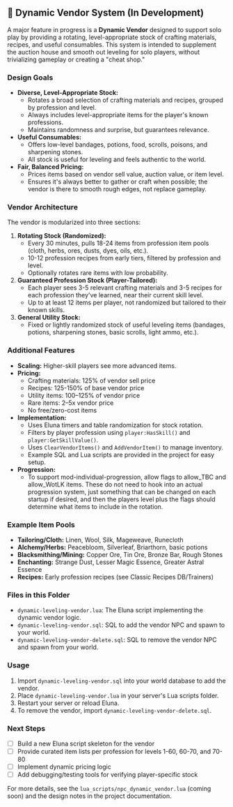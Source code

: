 ## 🛒 Dynamic Vendor System (In Development)

A major feature in progress is a **Dynamic Vendor** designed to support solo play by providing a rotating, level-appropriate stock of crafting materials, recipes, and useful consumables. This system is intended to supplement the auction house and smooth out leveling for solo players, without trivializing gameplay or creating a "cheat shop."

### Design Goals
- **Diverse, Level-Appropriate Stock:**
  - Rotates a broad selection of crafting materials and recipes, grouped by profession and level.
  - Always includes level-appropriate items for the player's known professions.
  - Maintains randomness and surprise, but guarantees relevance.
- **Useful Consumables:**
  - Offers low-level bandages, potions, food, scrolls, poisons, and sharpening stones.
  - All stock is useful for leveling and feels authentic to the world.
- **Fair, Balanced Pricing:**
  - Prices items based on vendor sell value, auction value, or item level.
  - Ensures it's always better to gather or craft when possible; the vendor is there to smooth rough edges, not replace gameplay.

### Vendor Architecture
The vendor is modularized into three sections:

1. **Rotating Stock (Randomized):**
   - Every 30 minutes, pulls 18-24 items from profession item pools (cloth, herbs, ores, dusts, dyes, oils, etc.).
   - 10-12 profession recipes from early tiers, filtered by profession and level.
   - Optionally rotates rare items with low probability.
2. **Guaranteed Profession Stock (Player-Tailored):**
   - Each player sees 3-5 relevant crafting materials and 3-5 recipes for each profession they've learned, near their current skill level.
   - Up to at least 12 items per player, not randomized but tailored to their known skills.
3. **General Utility Stock:**
   - Fixed or lightly randomized stock of useful leveling items (bandages, potions, sharpening stones, basic scrolls, light ammo, etc.).

### Additional Features
- **Scaling:** Higher-skill players see more advanced items.
- **Pricing:**
  - Crafting materials: 125% of vendor sell price
  - Recipes: 125-150% of base vendor price
  - Utility items: 100–125% of vendor price
  - Rare items: 2–5x vendor price
  - No free/zero-cost items
- **Implementation:**
  - Uses Eluna timers and table randomization for stock rotation.
  - Filters by player profession using `player:HasSkill()` and `player:GetSkillValue()`.
  - Uses `ClearVendorItems()` and `AddVendorItem()` to manage inventory.
  - Example SQL and Lua scripts are provided in the project for easy setup.
- **Progression:**
  - To support mod-individual-progression, allow flags to allow_TBC and allow_WotLK items. These do not need to hook into an actual progression system, just something that can be changed on each startup if desired, and then the players level plus the flags should determine what items to include in the rotation.

### Example Item Pools
- **Tailoring/Cloth:** Linen, Wool, Silk, Mageweave, Runecloth
- **Alchemy/Herbs:** Peacebloom, Silverleaf, Briarthorn, basic potions
- **Blacksmithing/Mining:** Copper Ore, Tin Ore, Bronze Bar, Rough Stones
- **Enchanting:** Strange Dust, Lesser Magic Essence, Greater Astral Essence
- **Recipes:** Early profession recipes (see Classic Recipes DB/Trainers)

### Files in this Folder
- `dynamic-leveling-vendor.lua`: The Eluna script implementing the dynamic vendor logic.
- `dynamic-leveling-vendor.sql`: SQL to add the vendor NPC and spawn to your world.
- `dynamic-leveling-vendor-delete.sql`: SQL to remove the vendor NPC and spawn from your world.

### Usage
1. Import `dynamic-leveling-vendor.sql` into your world database to add the vendor.
2. Place `dynamic-leveling-vendor.lua` in your server's Lua scripts folder.
3. Restart your server or reload Eluna.
4. To remove the vendor, import `dynamic-leveling-vendor-delete.sql`.

### Next Steps
- [ ] Build a new Eluna script skeleton for the vendor
- [ ] Provide curated item lists per profession for levels 1-60, 60-70, and 70-80
- [ ] Implement dynamic pricing logic
- [ ] Add debugging/testing tools for verifying player-specific stock

For more details, see the `lua_scripts/npc_dynamic_vendor.lua` (coming soon) and the design notes in the project documentation.